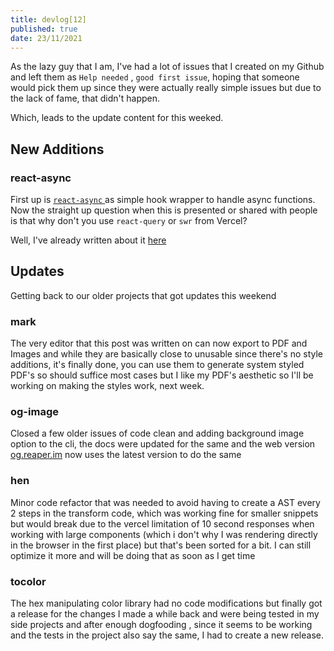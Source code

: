 ```yaml
---
title: devlog[12]
published: true
date: 23/11/2021
---
```


As the lazy guy that I am, I've had a lot of issues that I created on my Github and left them as `Help needed` , `good first issue`, hoping that someone would pick them up since they were actually really simple issues but due to the lack of fame, that didn't happen.

Which, leads to the update content for this weeked.

## New Additions

### react-async

First up is [`react-async` ](https://github.com/barelyhuman/react-async) as simple hook wrapper to handle async functions. Now the straight up question when this is presented or shared with people is that why don't you use `react-query` or `swr` from Vercel?

Well, I've already written about it [here](https://reaper.im/posts/working-with-async-code-in-react.html)

## Updates

Getting back to our older projects that got updates this weekend

### mark

The very editor that this post was written on can now export to PDF and Images and while they are basically close to unusable since there's no style additions, it's finally done, you can use them to generate system styled PDF's so should suffice most cases but I like my PDF's aesthetic so I'll be working on making the styles work, next week.

### og-image

Closed a few older issues of code clean and adding background image option to the cli, the docs were updated for the same and the web version [og.reaper.im](https://og.reaper.im) now uses the latest version to do the same

### hen

Minor code refactor that was needed to avoid having to create a AST every 2 steps in the transform code, which was working fine for smaller snippets but would break due to the vercel limitation of 10 second responses when working with large components (which i don't why I was rendering directly in the browser in the first place) but that's been sorted for a bit. I can still optimize it more and will be doing that as soon as I get time

### tocolor

The hex manipulating color library had no code modifications but finally got a release for the changes I made a while back and were being tested in my side projects and after enough dogfooding , since it seems to be working and the tests in the project also say the same, I had to create a new release.
